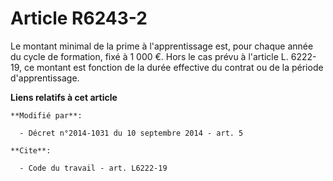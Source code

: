 # Article R6243-2

Le montant minimal de la prime à l'apprentissage est, pour chaque année du cycle de formation, fixé à 1 000 €. Hors le cas
prévu à l'article L. 6222-19, ce montant est fonction de la durée effective du contrat ou de la période d'apprentissage.

**Liens relatifs à cet article**

	**Modifié par**:

	  - Décret n°2014-1031 du 10 septembre 2014 - art. 5

	**Cite**:

	  - Code du travail - art. L6222-19
